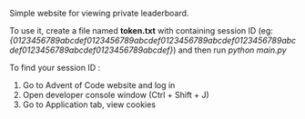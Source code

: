 Simple website for viewing private leaderboard. 

To use it, create a file named **token.txt** with containing session ID (eg: _{0123456789abcdef0123456789abcdef0123456789abcdef0123456789abcdef0123456789abcdef0123456789abcdef}_) and then run _python main.py_

To find your session ID : 
1. Go to Advent of Code website and log in
2. Open developer console window (Ctrl + Shift + J)
3. Go to Application tab, view cookies
